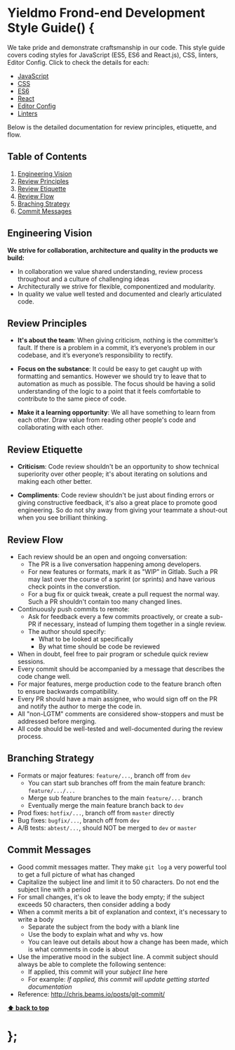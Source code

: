 # Yieldmo Frond-end Development Style Guide() {

We take pride and demonstrate craftsmanship in our code. This style guide covers coding styles for JavaScript (ES5, ES6 and React.js), CSS, linters, Editor Config. Click to check the details for each:

  - [JavaScript](javascript/)
  - [CSS](css/)
  - [ES6](es6/)
  - [React](react/)
  - [Editor Config](editor-config/)
  - [Linters](linters/)

Below is the detailed documentation for review principles, etiquette, and flow.

## Table of Contents

  1. [Engineering Vision](#engineering-vision)
  1. [Review Principles](#review-principles)
  1. [Review Etiquette](#review-etiquette)
  1. [Review Flow](#review-flow)
  1. [Braching Strategy](#branching-strategy)
  1. [Commit Messages](#commit-messages)

## Engineering Vision
  
  **We strive for collaboration, architecture and quality in the products we build:**

  - In collaboration we value shared understanding, review process throughout and a culture of challenging ideas
  - Architecturally we strive for flexible, componentized and modularity.
  - In quality we value well tested and documented and clearly articulated code.

## Review Principles
  
  - **It's about the team**: When giving criticism, nothing is the committer’s fault. If there is a problem in a commit, it’s everyone’s problem in our codebase, and it’s everyone’s responsibility to rectify. 

  - **Focus on the substance**: It could be easy to get caught up with formatting and semantics. However we should try to leave that to automation as much as possible. The focus should be having a solid understanding of the logic to a point that it feels comfortable to contribute to the same piece of code.

  - **Make it a learning opportunity**: We all have something to learn from each other. Draw value from reading other people's code and collaborating with each other.

## Review Etiquette
  
  - **Criticism**: Code review shouldn't be an opportunity to show technical superiority over other people; it's about iterating on solutions and making each other better.
  
  - **Compliments**: Code review shouldn't be just about finding errors or giving constructive feedback, it's also a great place to promote good engineering. So do not shy away from giving your teammate a shout-out when you see brilliant thinking.

## Review Flow

  - Each review should be an open and ongoing conversation:
    - The PR is a live conversation happening among developers.
    - For new features or formats, mark it as "WIP" in Gitlab. Such a PR may last over the course of a sprint (or sprints) and have various check points in the converstion.
    - For a bug fix or quick tweak, create a pull request the normal way. Such a PR shouldn't contain too many changed lines.
  - Continuously push commits to remote:
    - Ask for feedback every a few commits proactively, or create a sub-PR if necessary, instead of lumping them together in a single review.
    - The author should specify: 
      - What to be looked at specifically
      - By what time should be code be reviewed
  - When in doubt, feel free to pair program or schedule quick review sessions.
  - Every commit should be accompanied by a message that describes the code change well.
  - For major features, merge production code to the feature branch often to ensure backwards compatibility.
  - Every PR should have a main assignee, who would sign off on the PR and notify the author to merge the code in.
  - All "non-LGTM" comments are considered show-stoppers and must be addressed before merging.
  - All code should be well-tested and well-documented during the review process.

## Branching Strategy

  - Formats or major features: `feature/...`, branch off from `dev`
    - You can start sub branches off from the main feature branch: `feature/.../...`
    - Merge sub feature branches to the main `feature/...` branch
    - Eventually merge the main feature branch back to `dev`
  - Prod fixes: `hotfix/...`, branch off from `master` directly
  - Bug fixes: `bugfix/...`, branch off from `dev`
  - A/B tests: `abtest/...`, should NOT be merged to `dev` or `master`

## Commit Messages

  - Good commit messages matter. They make `git log` a very powerful tool to get a full picture of what has changed
  - Capitalize the subject line and limit it to 50 characters. Do not end the subject line with a period
  - For small changes, it's ok to leave the body empty; if the subject exceeds 50 characters, then consider adding a body
  - When a commit merits a bit of explanation and context, it's necessary to write a body
    - Separate the subject from the body with a blank line
    - Use the body to explain what and why vs. how
    - You can leave out details about how a change has been made, which is what comments in code is about
  - Use the imperative mood in the subject line. A commit subject should always be able to complete the following sentence:
    - If applied, this commit will your *subject line* here
    - For example: *If applied, this commit will update getting started documentation*
  - Reference: http://chris.beams.io/posts/git-commit/


**[⬆ back to top](#table-of-contents)**

# };
